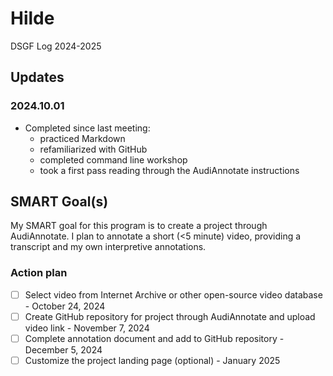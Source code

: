 # Hilde

DSGF Log 2024-2025

## Updates

### 2024.10.01
- Completed since last meeting:
    - practiced Markdown
    - refamiliarized with GitHub
    - completed command line workshop
    - took a first pass reading through the AudiAnnotate instructions


## SMART Goal(s)

My SMART goal for this program is to create a project through AudiAnnotate. I plan to annotate a short (<5 minute) video, providing a transcript and my own interpretive annotations.


### Action plan

- [ ] Select video from Internet Archive or other open-source video database - October 24, 2024
- [ ] Create GitHub repository for project through AudiAnnotate and upload video link - November 7, 2024
- [ ] Complete annotation document and add to GitHub repository - December 5, 2024
- [ ] Customize the project landing page (optional) - January 2025

